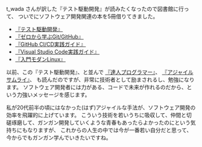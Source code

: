﻿---
layout: post
categories: [慶應通信, 日常]
tags: [慶應通信, 図書館, VSCode, Git, GitHub, 達人プログラマー, アジャイルサムライ, テスト駆動開発, リファクタリング]
slug: "1213"
description: |
    t_wada さんが訳した『テスト駆動開発』を読みに図書館へ。
    『達人プログラマー』と併せて読むと、非常に技術者として励まされ、勉強になります。
    開発者には力がある、コードで未来が作れるのだから、というメッセージを感じます。
    今が一番若い自分だと思って、今からでもガンガン学んでいきたい。
---
t_wada さんが訳した『テスト駆動開発』が読みたくなったので図書館に行って、
ついでにソフトウェア開発関連の本を5冊借りてきました。

* [『テスト駆動開発』](https://ci.nii.ac.jp/ncid/BB24802813)
* [『ゼロから学ぶGit/GitHub』](https://ci.nii.ac.jp/ncid/BD06477409)
* [『GitHub CI/CD実践ガイド』](https://ci.nii.ac.jp/ncid/BD07157389)
* [『Visual Studio Code実践ガイド』](https://ci.nii.ac.jp/ncid/BD05687949)
* [『入門モダンLinux』](https://ci.nii.ac.jp/ncid/BD01566148)

以前、この『テスト駆動開発』、と並んで
[『達人プログラマー』](https://ci.nii.ac.jp/ncid/BC04049724)、
[『アジャイルサムライ』](https://ci.nii.ac.jp/ncid/BB06435459)、
も読んだのですが、非常に技術者として励まされるし、勉強になります。
ソフトウェア開発者には力がある、コードで未来が作れるのだから、という力強いメッセージを感じます。

私が20代前半の頃にはなかった(はず)アジャイルな手法が、ソフトウェア開発の効率を飛躍的に上げています。
こういう技術を若いうちに吸収して、仲間と切磋琢磨して、ガンガン開発していくような青春もあったらよかったのにという気持ちにもなりますが、
これからの人生の中では今が一番若い自分だと思って、今からでもガンガン学んでいきたいですね。